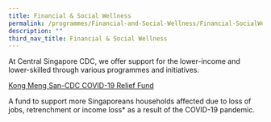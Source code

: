 ```yaml
---
title: Financial & Social Wellness
permalink: /programmes/Financial-and-Social-Wellness/Financial-SocialWellness
description: ""
third_nav_title: Financial & Social Wellness
---
```

At Central Singapore CDC, we offer support for the lower-income and lower-skilled through various programmes and initiatives.

[Kong Meng San-CDC COVID-19 Relief Fund
](https://www.cdc.gov.sg/centralsingapore/contentdetails/kms-cdc-covid-19-relief-fund)

A fund to support more Singaporeans households affected due to loss of jobs, retrenchment or income loss\* as a result of the COVID-19 pandemic.